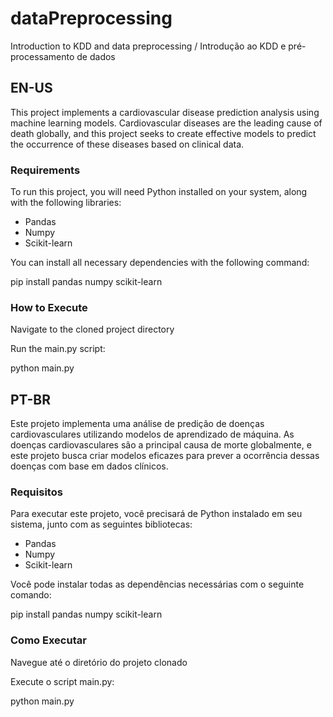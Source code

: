 # dataPreprocessing
Introduction to KDD and data preprocessing / Introdução ao KDD e pré-processamento de dados

## EN-US
This project implements a cardiovascular disease prediction analysis using machine learning models. Cardiovascular diseases are the leading cause of death globally, and this project seeks to create effective models to predict the occurrence of these diseases based on clinical data.

### Requirements

To run this project, you will need Python installed on your system, along with the following libraries:
- Pandas
- Numpy
- Scikit-learn

You can install all necessary dependencies with the following command:

pip install pandas numpy scikit-learn

### How to Execute

Navigate to the cloned project directory

Run the main.py script:

python main.py


## PT-BR
Este projeto implementa uma análise de predição de doenças cardiovasculares utilizando modelos de aprendizado de máquina. As doenças cardiovasculares são a principal causa de morte globalmente, e este projeto busca criar modelos eficazes para prever a ocorrência dessas doenças com base em dados clínicos.

### Requisitos

Para executar este projeto, você precisará de Python instalado em seu sistema, junto com as seguintes bibliotecas:
- Pandas
- Numpy
- Scikit-learn

Você pode instalar todas as dependências necessárias com o seguinte comando:

pip install pandas numpy scikit-learn

### Como Executar

Navegue até o diretório do projeto clonado

Execute o script main.py:

python main.py